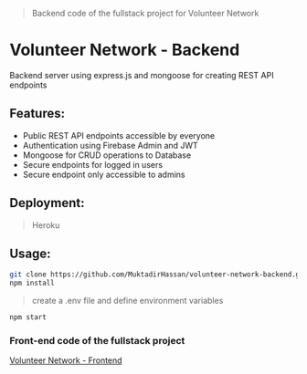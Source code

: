 > Backend code of the fullstack project for Volunteer Network
# Volunteer Network - Backend
Backend server using express.js and mongoose for creating REST API endpoints

## Features:
- Public REST API endpoints accessible by everyone
- Authentication using Firebase Admin and JWT
- Mongoose for CRUD operations to Database
- Secure endpoints for logged in users
- Secure endpoint only accessible to admins

## Deployment:
> Heroku

## Usage:
```bash
git clone https://github.com/MuktadirHassan/volunteer-network-backend.git
npm install
```
> create a .env file and define environment variables
```bash
npm start
```

### Front-end code of the fullstack project
[Volunteer Network - Frontend](https://github.com/MuktadirHassan/volunteer-network-frontend)
